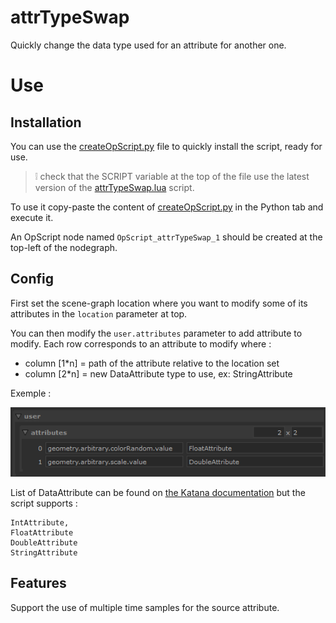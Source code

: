 # attrTypeSwap

Quickly change the data type used for an attribute for another one.

# Use

## Installation

You can use the [createOpScript.py](createOpScript.py) file to quickly 
install the script, ready for use.

> ❕ check that the SCRIPT variable at the top of the file use the latest version
> of the [attrTypeSwap.lua](attrTypeSwap.lua) script.

To use it copy-paste the content of [createOpScript.py](createOpScript.py)
in the Python tab and execute it.

An OpScript node named `OpScript_attrTypeSwap_1` should be created at the top-left 
of the nodegraph.

## Config

First set the scene-graph location where you want to modify some of its attributes
in the `location` parameter at top.

You can then modify the `user.attributes` parameter to add attribute to modify.
Each row corresponds to an attribute to modify where :

- column [1*n] = path of the attribute relative to the location set 
- column [2*n] = new DataAttribute type to use, ex: StringAttribute

Exemple : 

![opscript interface screenshot](img.png)

List of DataAttribute can be found on
[the Katana documentation](https://learn.foundry.com/katana/5.0/dev-guide/OpsAndOpScript/Attributes/OpScript.html#IntAttribute)
but the script supports :

```
IntAttribute,
FloatAttribute
DoubleAttribute
StringAttribute
```

## Features

Support the use of multiple time samples for the source attribute.

